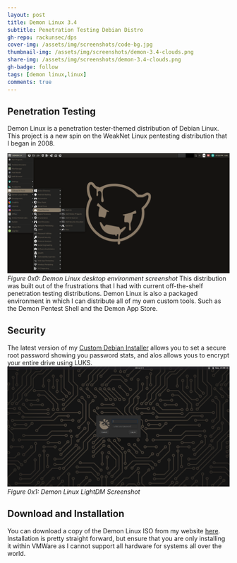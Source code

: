 ```yaml
---
layout: post
title: Demon Linux 3.4
subtitle: Penetration Testing Debian Distro
gh-repo: rackunsec/dps
cover-img: /assets/img/screenshots/code-bg.jpg
thumbnail-img: /assets/img/screenshots/demon-3.4-clouds.png
share-img: /assets/img/screenshots/demon-3.4-clouds.png
gh-badge: follow
tags: [demon linux,linux]
comments: true
---
```

## Penetration Testing
Demon Linux is a penetration tester-themed distribution of Debian Linux. This project is a new spin on the WeakNet Linux pentesting distribution that I began in 2008. 

![Demon Linux 3.4.x Screenshot](/assets/img/screenshots/demon-3.4-clouds.png "Demon Linux 3.4.x Screenshot")
_Figure 0x0: Demon Linux desktop environment screenshot_
This distribution was built out of the frustrations that I had with current off-the-shelf penetration testing distributions. Demon Linux is also a packaged environment in which I can distribute all of my own custom tools. Such as the Demon Pentest Shell and the Demon App Store.
## Security
The latest version of my [Custom Debian Installer](https://github.com/RackunSec/Demon-Linux-Installer) allows you to set a secure root password showing you password stats, and alos allows yous to encrypt your entire drive using LUKS.
![Demon Linux 3.4.x LightDM Screenshot](/assets/img/screenshots/demon-3-4-lightdm.PNG)
_Figure 0x1: Demon Linux LightDM Screenshot_

## Download and Installation
You can download a copy of the Demon Linux ISO from my website [here](https://demonlinux.com). Installation is pretty straight forward, but ensure that you are only installing it within VMWare as I cannot support all hardware for systems all over the world. 



